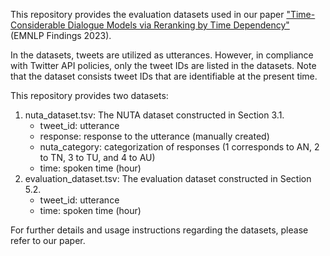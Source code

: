 This repository provides the evaluation datasets used in our paper ["Time-Considerable Dialogue Models via Reranking by Time Dependency"](https://pages.github.com/) (EMNLP Findings 2023).

In the datasets, tweets are utilized as utterances. However, in compliance with Twitter API policies, only the tweet IDs are listed in the datasets.
Note that the dataset consists tweet IDs that are identifiable at the present time.

This repository provides two datasets:
1. nuta_dataset.tsv: The NUTA dataset constructed in Section 3.1.
   - tweet_id: utterance
   - response: response to the utterance (manually created)
   - nuta_category: categorization of responses (1 corresponds to AN, 2 to TN, 3 to TU, and 4 to AU)
   - time: spoken time (hour)
1. evaluation_dataset.tsv: The evaluation dataset constructed in Section 5.2.
   - tweet_id: utterance
   - time: spoken time (hour)

For further details and usage instructions regarding the datasets, please refer to our paper.